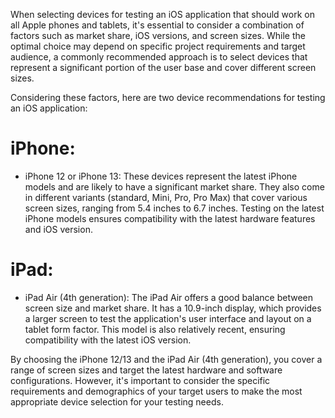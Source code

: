 When selecting devices for testing an iOS application that should work on all Apple phones and tablets, it's essential to consider a combination of factors such as market share, iOS versions, and screen sizes. While the optimal choice may depend on specific project requirements and target audience, a commonly recommended approach is to select devices that represent a significant portion of the user base and cover different screen sizes.

Considering these factors, here are two device recommendations for testing an iOS application:

# iPhone:
* iPhone 12 or iPhone 13: These devices represent the latest iPhone models and are likely to have a significant market share. They also come in different variants (standard, Mini, Pro, Pro Max) that cover various screen sizes, ranging from 5.4 inches to 6.7 inches. Testing on the latest iPhone models ensures compatibility with the latest hardware features and iOS version.
# iPad:
* iPad Air (4th generation): The iPad Air offers a good balance between screen size and market share. It has a 10.9-inch display, which provides a larger screen to test the application's user interface and layout on a tablet form factor. This model is also relatively recent, ensuring compatibility with the latest iOS version.

By choosing the iPhone 12/13 and the iPad Air (4th generation), you cover a range of screen sizes and target the latest hardware and software configurations. However, it's important to consider the specific requirements and demographics of your target users to make the most appropriate device selection for your testing needs.
